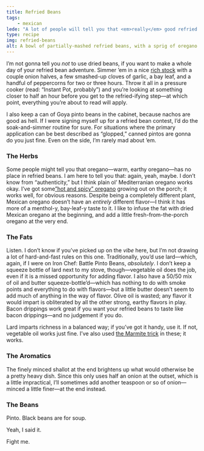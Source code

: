 ```yaml
---
title: Refried Beans
tags: 
    - mexican
lede: "A lot of people will tell you that <em>really</em> good refried beans can’t be made from canned beans. Well, I am here to tell you: okay, yeah, they’re probably right."
type: recipe
img: refried-beans
alt: A bowl of partially-mashed refried beans, with a sprig of oregano as garnish.
---
```


I’m not gonna tell you _not_ to use dried beans, if you want to make a whole day of your refried bean adventure. Simmer ’em in a nice [rich stock](/recipes/utility-stock/) with a couple onion halves, a few smashed-up cloves of garlic, a bay leaf, and a handful of peppercorns for two or three hours. Throw it all in a pressure cooker (read: “Instant Pot, probably”) and you’re looking at something closer to half an hour before you get to the refried-ifying step—at which point, everything you’re about to read will apply.

I also keep a can of Goya pinto beans in the cabinet, because nachos are good as hell. If I were signing myself up for a refried bean contest, I’d do the soak-and-simmer routine for sure. For situations where the primary application can be best described as “glopped,” canned pintos are gonna do you just fine. Even on the side, I’m rarely mad about ’em.

### The Herbs

Some people might tell you that oregano—warm, earthy oregano—has no place in refried beans. I am here to tell you that: again, yeah, maybe. I don’t know from “authenticity,” but I think plain ol’ Mediterranian oregano works okay. I’ve got some[”hot and spicy” oregano](https://www.hettysherbs.co.uk/product/oregano-hot-and-spicy/) growing out on the porch; it works well, for obvious reasons. Despite being a completely different plant, Mexican oregano doesn’t have an _entirely_ different flavor—I think it has more of a menthol-y, bay-leaf-y taste to it. I like to infuse the fat with dried Mexican oregano at the beginning, and add a little fresh-from-the-porch oregano at the very end.

### The Fats

Listen. I don’t know if you’ve picked up on the _vibe_ here, but I’m not drawing a lot of hard-and-fast rules on this one. Traditionally, you’d use lard—which, again, if I were on Iron Chef: Battle Pinto Beans, _absolutely_. I don’t keep a squeeze bottle of lard next to my stove, though—vegetable oil does the job, even if it is a missed opportunity for adding flavor. I also have a 50/50 mix of oil and butter squeeze-bottle’d—which has nothing to do with smoke points and everything to do with flavors—but a little butter doesn’t seem to add much of anything in the way of flavor. Olive oil is wasted; any flavor it would impart is obliterated by all the other strong, earthy flavors in play. Bacon drippings work great if you want your refried beans to taste like bacon drippings—and no judgement if you do.

Lard imparts richness in a balanced way; if you’ve got it handy, use it. If not, vegetable oil works just fine. I’ve also used [the Marmite trick](/recipes/curry-rice/#wait-no-shut-up-why-is-there-marmite-in-this) in these; it works.

### The Aromatics

The finely minced shallot at the end brightens up what would otherwise be a pretty heavy dish. Since this only uses half an onion at the outset, which is a little impractical, I’ll sometimes add another teaspoon or so of onion—minced a little finer—at the end instead.

### The Beans

Pinto. Black beans are for soup.

Yeah, I said it.

Fight me.
